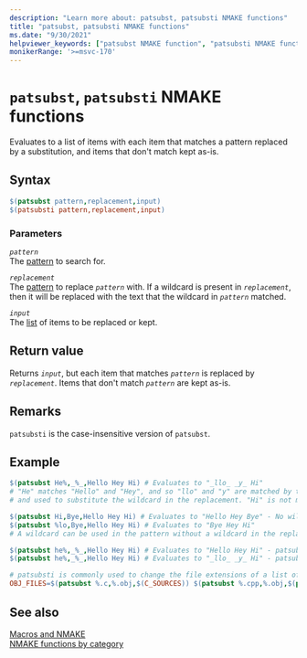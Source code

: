 ```yaml
---
description: "Learn more about: patsubst, patsubsti NMAKE functions"
title: "patsubst, patsubsti NMAKE functions"
ms.date: "9/30/2021"
helpviewer_keywords: ["patsubst NMAKE function", "patsubsti NMAKE function", "NMAKE function, patsubst", "NMAKE function, patsubsti"]
monikerRange: '>=msvc-170'
---
```

# `patsubst`, `patsubsti` NMAKE functions

Evaluates to a list of items with each item that matches a pattern replaced by a substitution, and items that don't match kept as-is.

## Syntax

```makefile
$(patsubst pattern,replacement,input)
$(patsubsti pattern,replacement,input)
```

### Parameters

*`pattern`*\
The [pattern](using-an-nmake-macro.md#function-pattern-syntax) to search for.

*`replacement`*\
The [pattern](using-an-nmake-macro.md#function-pattern-syntax) to replace *`pattern`* with. If a wildcard is present in *`replacement`*, then it will be replaced with the text that the wildcard in *`pattern`* matched.

*`input`*\
The [list](using-an-nmake-macro.md#function-list-syntax) of items to be replaced or kept.

## Return value

Returns *`input`*, but each item that matches *`pattern`* is replaced by *`replacement`*. Items that don't match *`pattern`* are kept as-is.

## Remarks

`patsubsti` is the case-insensitive version of `patsubst`.

## Example

```makefile
$(patsubst He%,_%_,Hello Hey Hi) # Evaluates to "_llo_ _y_ Hi"
# "He" matches "Hello" and "Hey", and so "llo" and "y" are matched by the wildcard
# and used to substitute the wildcard in the replacement. "Hi" is not matched and so is kept as-is

$(patsubst Hi,Bye,Hello Hey Hi) # Evaluates to "Hello Hey Bye" - No wildcard is required
$(patsubst %lo,Bye,Hello Hey Hi) # Evaluates to "Bye Hey Hi"
# A wildcard can be used in the pattern without a wildcard in the replacement

$(patsubst he%,_%_,Hello Hey Hi) # Evaluates to "Hello Hey Hi" - patsubst is case-sensitive, so no substitutions performed
$(patsubst he%,_%_,Hello Hey Hi) # Evaluates to "_llo_ _y_ Hi" - patsubsti is case-insensitive

# patsubsti is commonly used to change the file extensions of a list of files
OBJ_FILES=$(patsubst %.c,%.obj,$(C_SOURCES)) $(patsubst %.cpp,%.obj,$(patsubst %.cxx,%.obj,$(CPP_SOURCES)))
```

## See also

[Macros and NMAKE](macros-and-nmake.md)\
[NMAKE functions by category](using-an-nmake-macro.md#functions-by-category)
